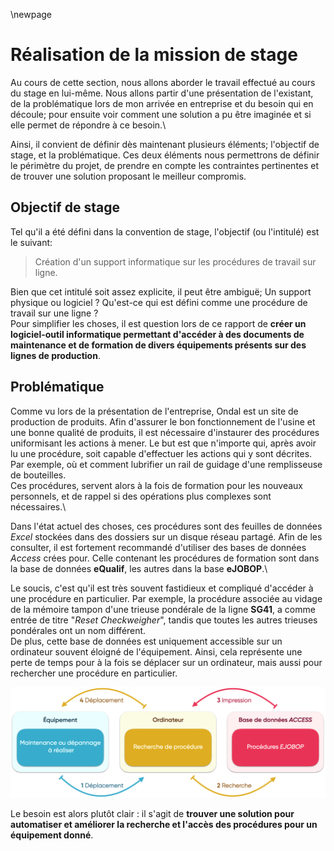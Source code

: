 \newpage

#   Réalisation de la mission de stage

Au cours de cette section, nous allons aborder le travail effectué au cours du stage en lui-même. Nous allons partir d'une présentation de l'existant, de la problématique lors de mon arrivée en entreprise et du besoin qui en découle; pour ensuite voir comment une solution a pu être imaginée et si elle permet de répondre à ce besoin.\

Ainsi, il convient de définir dès maintenant plusieurs éléments; l'objectif de stage, et la problématique. Ces deux éléments nous permettrons de définir le périmètre du projet, de prendre en compte les contraintes pertinentes et de trouver une solution proposant le meilleur compromis.

##  Objectif de stage

Tel qu'il a été défini dans la convention de stage, l'objectif (ou l'intitulé) est le suivant:

 >  Création d'un support informatique sur les procédures de travail sur ligne.

Bien que cet intitulé soit assez explicite, il peut être ambiguë; Un support physique ou logiciel ? Qu'est-ce qui est défini comme une procédure de travail sur une ligne ?\
Pour simplifier les choses, il est question lors de ce rapport de **créer un logiciel-outil informatique permettant d'accéder à des documents de maintenance et de formation de divers équipements présents sur des lignes de production**.

##  Problématique

Comme vu lors de la présentation de l'entreprise, Ondal est un site de production de produits. Afin d'assurer le bon fonctionnement de l'usine et une bonne qualité de produits, il est nécessaire d'instaurer des procédures uniformisant les actions à mener. Le but est que n'importe qui, après avoir lu une procédure, soit capable d'effectuer les actions qui y sont décrites. Par exemple, où et comment lubrifier un rail de guidage d'une remplisseuse de bouteilles.\
Ces procédures, servent alors à la fois de formation pour les nouveaux personnels, et de rappel si des opérations plus complexes sont nécessaires.\

Dans l'état actuel des choses, ces procédures sont des feuilles de données *Excel* stockées dans des dossiers sur un disque réseau partagé. Afin de les consulter, il est fortement recommandé d'utiliser des bases de données *Access* crées pour. Celle contenant les procédures de formation sont dans la base de données **eQualif**, les autres dans la base **eJOBOP**.\

Le soucis, c'est qu'il est très souvent fastidieux et compliqué d'accéder à une procédure en particulier. Par exemple, la procédure associée au vidage de la mémoire tampon d'une trieuse pondérale de la ligne **SG41**, a comme entrée de titre "*Reset Checkweigher*", tandis que toutes les autres trieuses pondérales ont un nom différent.\
De plus, cette base de données est uniquement accessible sur un ordinateur souvent éloigné de l'équipement. Ainsi, cela représente une perte de temps pour à la fois se déplacer sur un ordinateur, mais aussi pour rechercher une procédure en particulier.

![Schéma des étapes à suivre pour obtenir une procédure avant la création de l'outil.](assets/images/3+/problematique.png)

Le besoin est alors plutôt clair : il s'agit de **trouver une solution pour automatiser et améliorer la recherche et l'accès des procédures pour un équipement donné**.
